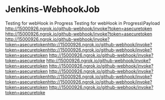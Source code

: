 # Jenkins-WebhookJob
Testing for webHook in Progress
Testing for webHook in Progress\Payload
http://15000926.ngrok.io/github-webhook/invoke?token=asecuretoken
http://15000926.ngrok.io/github-webhook/invoke?token=asecuretoken
http://15000926.ngrok.io/github-webhook/invoke?token=asecuretokenhttp://15000926.ngrok.io/github-webhook/invoke?token=asecuretokenhttp://15000926.ngrok.io/github-webhook/invoke?token=asecuretoken
http://15000926.ngrok.io/github-webhook/invoke?token=asecuretoke
http://15000926.ngrok.io/github-webhook/invoke?token=asecuretoken
http://15000926.ngrok.io/github-webhook/invoke?token=asecuretoken
http://15000926.ngrok.io/github-webhook/invoke?token=asecuretokenhttp://15000926.ngrok.io/github-webhook/invoke?token=asecuretokenhttp://15000926.ngrok.io/github-webhook/invoke?token=asecuretoken
http://15000926.ngrok.io/github-webhook/invoke?token=asecuretoke

